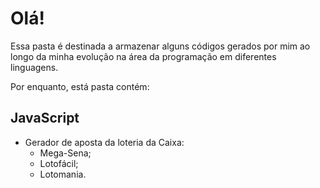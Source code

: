 # Olá!
Essa pasta é destinada a armazenar alguns códigos gerados por mim ao longo da minha evolução na área da programação em diferentes linguagens.

Por enquanto, está pasta contém:

## JavaScript
 - Gerador de aposta da loteria da Caixa:
   - Mega-Sena;
   - Lotofácil;
   - Lotomania.
